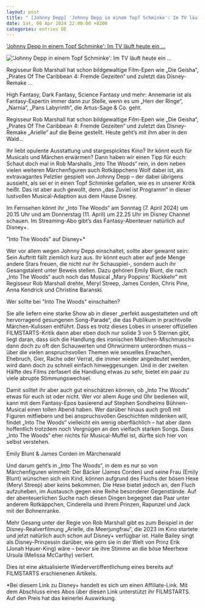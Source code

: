 ```yaml
---
layout: post
title: " [Johnny Depp] 'Johnny Depp in einem Topf Schminke': Im TV läuft heute ein ..."
date: Sat, 06 Apr 2024 22:00:00 +0200
categories: entries DE
---
```

['Johnny Depp in einem Topf Schminke': Im TV läuft heute ein ...](https://www.filmstarts.de/nachrichten/1000074090.html)

!['Johnny Depp in einem Topf Schminke': Im TV läuft heute ein ...](https://de.web.img3.acsta.net/img/73/11/73110f1fe654dca9d6681f6258fdf40e.jpg)

Regisseur Rob Marshall hat schon bildgewaltige Film-Epen wie „Die Geisha“, „Pirates Of The Caribbean 4: Fremde Gezeiten“ und zuletzt das Disney-Remake ...

High Fantasy, Dark Fantasy, Science Fantasy und mehr: Annemarie ist als Fantasy-Expertin immer dann zur Stelle, wenn es um „Herr der Ringe“, „Narnia“, „Pans Labyrinth“, die Artus-Sage & Co. geht.

Regisseur Rob Marshall hat schon bildgewaltige Film-Epen wie „Die Geisha“, „Pirates Of The Caribbean 4: Fremde Gezeiten“ und zuletzt das Disney-Remake „Arielle“ auf die Beine gestellt. Heute geht’s mit ihm aber in den Wald...

Ihr liebt opulente Ausstattung und stargespicktes Kino? Ihr könnt euch für Musicals und Märchen erwärmen? Dann haben wir einen Tipp für euch: Schaut doch mal in Rob Marshalls „Into The Woods“ rein, in dem neben vielen weiteren Märchenfiguren auch Rotkäppchens Wolf dabei ist, als extravagantes Pelztier gespielt von Johnny Depp – der dabei übrigens aussieht, als sei er in einen Topf Schminke gefallen, wie es in unserer Kritik heißt. Das ist aber auch gewollt, denn „das Zuviel ist Programm“ in dieser lustvollen Musical-Adaption aus dem Hause Disney.

Im Fernsehen könnt ihr „Into The Woods“ am Sonntag (7. April 2024) um 20.15 Uhr und am Donnerstag (11. April) um 22.25 Uhr im Disney Channel schauen. Im Streaming-Abo gibt’s das Fantasy-Abenteuer natürlich auf Disney+.

"Into The Woods" auf Disney+*

Wer vor allem wegen Johnny Depp einschaltet, sollte aber gewarnt sein: Sein Auftritt fällt ziemlich kurz aus. Ihr könnt euch aber auf jede Menge andere Stars freuen, die nicht nur ihr Schauspiel-, sondern auch ihr Gesangstalent unter Beweis stellen. Dazu gehören Emily Blunt, die nach „Into The Woods“ auch noch das Musical „Mary Poppins' Rückkehr“ mit Regisseur Rob Marshall drehte, Meryl Streep, James Corden, Chris Pine, Anna Kendrick und Christine Baranski.

Wer sollte bei "Into The Woods" einschalten?

Sie alle liefern eine starke Show ab in dieser „perfekt ausgestatteten und oft hervorragend gesungenen Song-Parade“, die das Publikum in prachtvolle Märchen-Kulissen entführt. Dass es trotz dieses Lobes in unserer offiziellen FILMSTARTS-Kritik dann aber eben doch nur solide 3 von 5 Sternen gibt, liegt daran, dass sich die Handlung des ironischen Märchen-Mischmaschs dann doch zu oft den Schauwerten und Ohrwürmern unterordnen muss – über die vielen anspruchsvollen Themen wie sexuelles Erwachen, Ehebruch, Gier, Rache oder Verrat, die immer wieder angedeutet werden, wird dann doch zu schnell einfach hinweggesungen. Und in der zweiten Hälfte des Films zerfasert die Handlung etwas zu sehr, bietet ein paar zu viele abrupte Stimmungswechsel.

Damit solltet ihr aber auch gut einschätzen können, ob „Into The Woods“ etwas für euch ist oder nicht. Wer vor allem Auge und Ohr bedienen will, kann mit dem Fantasy-Epos basierend auf Stephen Sondheims Bühnen-Musical einen tollen Abend haben. Wer darüber hinaus auch groß mit Figuren mitfiebern und bei anspruchsvollen Geschichten mitdenken will, findet „Into The Woods“ vielleicht ein wenig oberflächlich – hat aber dann hoffentlich trotzdem noch Vergnügen an den vielfach starken Songs. Dass „Into The Woods“ eher nichts für Musical-Muffel ist, dürfte sich hier von selbst verstehen.

Emily Blunt & James Corden im Märchenwald

Und darum geht’s in „Into The Woods“, in dem es nur so von Märchenfiguren wimmelt: Der Bäcker (James Corden) und seine Frau (Emily Blunt) wünschen sich ein Kind, können aufgrund des Fluchs der bösen Hexe (Meryl Streep) aber keins bekommen. Die Hexe bietet jedoch an, den Fluch aufzuheben, im Austausch gegen eine Reihe besonderer Gegenstände. Auf der abenteuerlichen Suche nach diesen Dingen begegnet das Paar unter anderem Rotkäppchen, Cinderella und ihrem Prinzen, Rapunzel und Jack mit der Bohnenranke.

Mehr Gesang unter der Regie von Rob Marshall gibt es zum Beispiel in der Disney-Realverfilmung „Arielle, die Meerjungfrau“, die 2023 im Kino startete und jetzt natürlich auch schon auf Disney+ verfügbar ist. Halle Bailey singt als Disney-Prinzessin darüber, wie gern sie in der Welt von Prinz Erik (Jonah Hauer-King) wäre – bevor sie ihre Stimme an die böse Meerhexe Ursula (Melissa McCarthy) verliert.

Dies ist eine aktualisierte Wiederveröffentlichung eines bereits auf FILMSTARTS erschienenen Artikels.

*Bei diesem Link zu Disney+ handelt es sich um einen Affiliate-Link. Mit dem Abschluss eines Abos über diesen Link unterstützt ihr FILMSTARTS. Auf den Preis hat das keinerlei Auswirkung.

